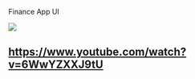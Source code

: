 
Finance App UI
 
 <a href='https://www.youtube.com/watch?v=6WwYZXXJ9tU'><img src='https://github.com/gulmensedat/financeapp/blob/main/ss/cover.jpg'></a>
 <a href='https://www.youtube.com/watch?v=6WwYZXXJ9tU'><h2>https://www.youtube.com/watch?v=6WwYZXXJ9tU</h2></a>
